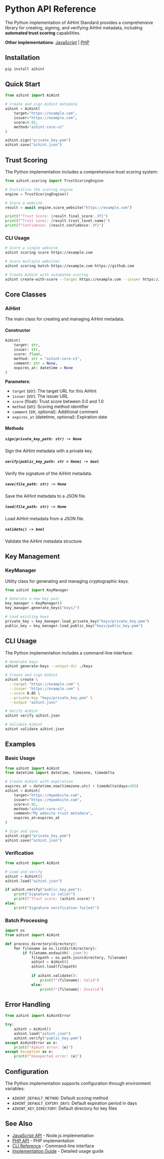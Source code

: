 # Python API Reference

The Python implementation of AiHint Standard provides a comprehensive library for creating, signing, and verifying AiHint metadata, including **automated trust scoring** capabilities.

**Other implementations**: [JavaScript](javascript-api.md) | [PHP](php-api.md)

## Installation

```bash
pip install aihint
```

## Quick Start

```python
from aihint import AiHint

# Create and sign AiHint metadata
aihint = AiHint(
    target="https://example.com",
    issuer="https://example.com",
    score=0.85,
    method="aihint-core-v1"
)

aihint.sign("private_key.pem")
aihint.save("aihint.json")
```

## Trust Scoring

The Python implementation includes a comprehensive trust scoring system:

```python
from aihint.scoring import TrustScoringEngine

# Initialize the scoring engine
engine = TrustScoringEngine()

# Score a website
result = await engine.score_website("https://example.com")

print(f"Trust Score: {result.final_score:.3f}")
print(f"Trust Level: {result.trust_level.name}")
print(f"Confidence: {result.confidence:.3f}")
```

### CLI Usage

```bash
# Score a single website
aihint scoring score https://example.com

# Score multiple websites
aihint scoring batch https://example.com https://github.com

# Create AiHint with automated scoring
aihint create-with-score --target https://example.com --issuer https://trust.aihint.org
```

## Core Classes

### AiHint

The main class for creating and managing AiHint metadata.

#### Constructor

```python
AiHint(
    target: str,
    issuer: str,
    score: float,
    method: str = "aihint-core-v1",
    comment: str = None,
    expires_at: datetime = None
)
```

**Parameters**:
- `target` (str): The target URL for this AiHint
- `issuer` (str): The issuer URL
- `score` (float): Trust score between 0.0 and 1.0
- `method` (str): Scoring method identifier
- `comment` (str, optional): Additional comment
- `expires_at` (datetime, optional): Expiration date

#### Methods

##### `sign(private_key_path: str) -> None`
Sign the AiHint metadata with a private key.

##### `verify(public_key_path: str = None) -> bool`
Verify the signature of the AiHint metadata.

##### `save(file_path: str) -> None`
Save the AiHint metadata to a JSON file.

##### `load(file_path: str) -> None`
Load AiHint metadata from a JSON file.

##### `validate() -> bool`
Validate the AiHint metadata structure.

## Key Management

### KeyManager

Utility class for generating and managing cryptographic keys.

```python
from aihint import KeyManager

# Generate a new key pair
key_manager = KeyManager()
key_manager.generate_keys("keys/")

# Load existing keys
private_key = key_manager.load_private_key("keys/private_key.pem")
public_key = key_manager.load_public_key("keys/public_key.pem")
```

## CLI Usage

The Python implementation includes a command-line interface:

```bash
# Generate keys
aihint generate-keys --output-dir ./keys

# Create and sign AiHint
aihint create \
  --target "https://example.com" \
  --issuer "https://example.com" \
  --score 0.85 \
  --private-key "keys/private_key.pem" \
  --output "aihint.json"

# Verify AiHint
aihint verify aihint.json

# Validate AiHint
aihint validate aihint.json
```

## Examples

### Basic Usage

```python
from aihint import AiHint
from datetime import datetime, timezone, timedelta

# Create AiHint with expiration
expires_at = datetime.now(timezone.utc) + timedelta(days=365)
aihint = AiHint(
    target="https://mywebsite.com",
    issuer="https://mywebsite.com",
    score=0.92,
    method="aihint-core-v1",
    comment="My website trust metadata",
    expires_at=expires_at
)

# Sign and save
aihint.sign("private_key.pem")
aihint.save("aihint.json")
```

### Verification

```python
from aihint import AiHint

# Load and verify
aihint = AiHint()
aihint.load("aihint.json")

if aihint.verify("public_key.pem"):
    print("Signature is valid!")
    print(f"Trust score: {aihint.score}")
else:
    print("Signature verification failed!")
```

### Batch Processing

```python
import os
from aihint import AiHint

def process_directory(directory):
    for filename in os.listdir(directory):
        if filename.endswith('.json'):
            filepath = os.path.join(directory, filename)
            aihint = AiHint()
            aihint.load(filepath)
            
            if aihint.validate():
                print(f"{filename}: Valid")
            else:
                print(f"{filename}: Invalid")
```

## Error Handling

```python
from aihint import AiHintError

try:
    aihint = AiHint()
    aihint.load("aihint.json")
    aihint.verify("public_key.pem")
except AiHintError as e:
    print(f"AiHint error: {e}")
except Exception as e:
    print(f"Unexpected error: {e}")
```

## Configuration

The Python implementation supports configuration through environment variables:

- `AIHINT_DEFAULT_METHOD`: Default scoring method
- `AIHINT_DEFAULT_EXPIRY_DAYS`: Default expiration period in days
- `AIHINT_KEY_DIRECTORY`: Default directory for key files

## See Also

- [JavaScript API](javascript-api.md) - Node.js implementation
- [PHP API](php-api.md) - PHP implementation
- [CLI Reference](cli-reference.md) - Command-line interface
- [Implementation Guide](../user-guide/implementation-guide.md) - Detailed usage guide 
